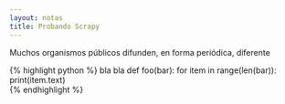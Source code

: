 ```yaml
---
layout: notas
title: Probando Scrapy
---
```


Muchos organismos públicos difunden, en forma periódica, diferente

{% highlight python %}
bla bla
def foo(bar):
  for item in range(len(bar)):
  print(item.text)  
{% endhighlight %}
